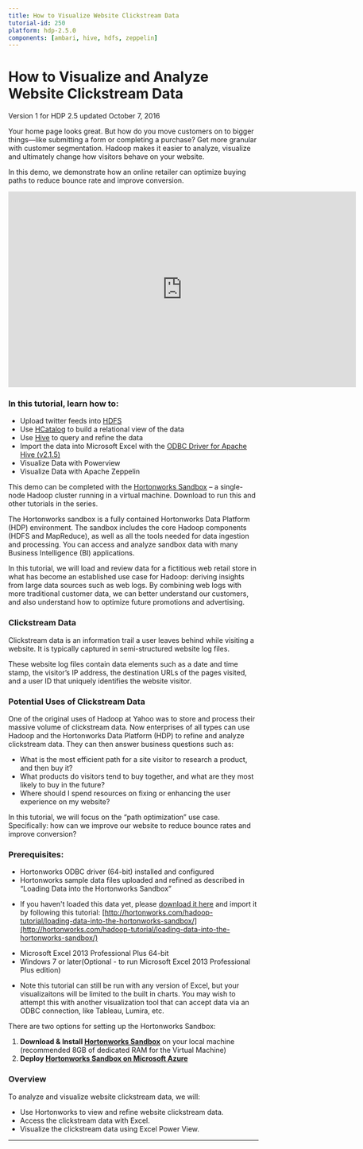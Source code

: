```yaml
---
title: How to Visualize Website Clickstream Data
tutorial-id: 250
platform: hdp-2.5.0
components: [ambari, hive, hdfs, zeppelin]
---
```


# How to Visualize and Analyze Website Clickstream Data

Version 1 for HDP 2.5 updated October 7, 2016

Your home page looks great. But how do you move customers on to bigger things—like submitting a form or completing a purchase? Get more granular with customer segmentation. Hadoop makes it easier to analyze, visualize and ultimately change how visitors behave on your website.

In this demo, we demonstrate how an online retailer can optimize buying paths to reduce bounce rate and improve conversion.

<iframe width="700" height="394" src="https://www.youtube.com/embed/weJI6Lp9Vw0?feature=oembed&amp;enablejsapi=1" frameborder="0" allowfullscreen="" id="player0"></iframe>

### In this tutorial, learn how to:

*   Upload twitter feeds into [HDFS](http://hortonworks.com/hadoop/hdfs)
*   Use [HCatalog](http://hortonworks.com/hadoop/hcatalog) to build a relational view of the data
*   Use [Hive](http://hortonworks.com/hadoop/hive) to query and refine the data
*   Import the data into Microsoft Excel with the [ODBC Driver for Apache Hive (v2.1.5)](http://hortonworks.com/downloads/#data-platform)
*   Visualize Data with Powerview
*   Visualize Data with Apache Zeppelin

This demo can be completed with the [Hortonworks Sandbox](http://hortonworks.com/products/sandbox) – a single-node Hadoop cluster running in a virtual machine. Download to run this and other tutorials in the series.

The Hortonworks sandbox is a fully contained Hortonworks Data Platform (HDP) environment. The sandbox includes the core Hadoop components (HDFS and MapReduce), as well as all the tools needed for data ingestion and processing. You can access and analyze sandbox data with many Business Intelligence (BI) applications.

In this tutorial, we will load and review data for a fictitious web retail store in what has become an established use case for Hadoop: deriving insights from large data sources such as web logs. By combining web logs with more traditional customer data, we can better understand our customers, and also understand how to optimize future promotions and advertising.


### Clickstream Data

Clickstream data is an information trail a user leaves behind while visiting a website. It is typically captured in semi-structured website log files.

These website log files contain data elements such as a date and time stamp, the visitor’s IP address, the destination URLs of the pages visited, and a user ID that uniquely identifies the website visitor.

### Potential Uses of Clickstream Data

One of the original uses of Hadoop at Yahoo was to store and process their massive volume of clickstream data. Now enterprises of all types can use Hadoop and the Hortonworks Data Platform (HDP) to refine and analyze clickstream data. They can then answer business questions such as:

*   What is the most efficient path for a site visitor to research a product, and then buy it?
*   What products do visitors tend to buy together, and what are they most likely to buy in the future?
*   Where should I spend resources on fixing or enhancing the user experience on my website?

In this tutorial, we will focus on the “path optimization” use case. Specifically: how can we improve our website to reduce bounce rates and improve conversion?

### Prerequisites:

*   Hortonworks ODBC driver (64-bit) installed and configured
*   Hortonworks sample data files uploaded and refined as described in “Loading Data into the Hortonworks Sandbox”
  - If you haven't loaded this data yet, please [download it here](https://s3.amazonaws.com/hw-sandbox/tutorial8/RefineDemoData.zip)  and import it by following this tutorial: [http://hortonworks.com/hadoop-tutorial/loading-data-into-the-hortonworks-sandbox/](http://hortonworks.com/hadoop-tutorial/loading-data-into-the-hortonworks-sandbox/)
*   Microsoft Excel 2013 Professional Plus 64-bit
*   Windows 7 or later(Optional - to run Microsoft Excel 2013 Professional Plus edition)
  - Note this tutorial can still be run with any version of Excel, but your visualizaitons will be limited to the built in charts. You may wish to attempt this with another visualization tool that can accept data via an ODBC connection, like Tableau, Lumira, etc.

There are two options for setting up the Hortonworks Sandbox:

1. **Download & Install [Hortonworks Sandbox](http://hortonworks.com/sandbox)** on your local machine (recommended 8GB of dedicated RAM for the Virtual Machine)
2. **Deploy [Hortonworks Sandbox on Microsoft Azure](http://hortonworks.com/hadoop-tutorial/deploying-hortonworks-sandbox-on-microsoft-azure/)**


### Overview

To analyze and visualize website clickstream data, we will:

*   Use Hortonworks to view and refine website clickstream data.
*   Access the clickstream data with Excel.
*   Visualize the clickstream data using Excel Power View.

* * *
